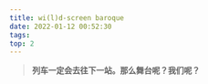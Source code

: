 ```yaml
---
title: wi(l)d-screen baroque
date: 2022-01-12 00:52:30
tags:
top: 2
---
```


> **列车一定会去往下一站。那么舞台呢？我们呢？**
